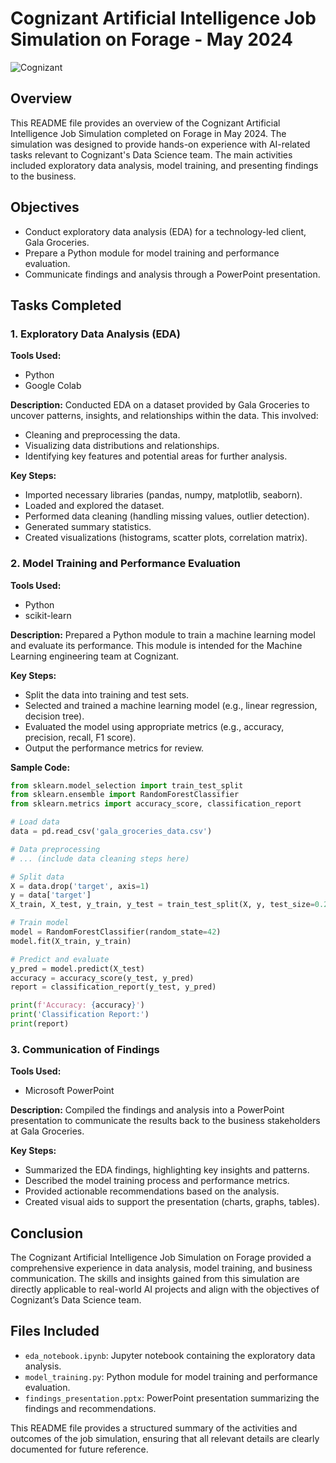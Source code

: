 # Cognizant Artificial Intelligence Job Simulation on Forage - May 2024

![Cognizant](https://github.com/RSN601KRI/cognizant_ai_virtual_internship/assets/106860359/4960c997-2453-43b1-b5a1-e59f3871cbe3)

## Overview

This README file provides an overview of the Cognizant Artificial Intelligence Job Simulation completed on Forage in May 2024. The simulation was designed to provide hands-on experience with AI-related tasks relevant to Cognizant's Data Science team. The main activities included exploratory data analysis, model training, and presenting findings to the business.

## Objectives

- Conduct exploratory data analysis (EDA) for a technology-led client, Gala Groceries.
- Prepare a Python module for model training and performance evaluation.
- Communicate findings and analysis through a PowerPoint presentation.

## Tasks Completed

### 1. Exploratory Data Analysis (EDA)

**Tools Used:**
- Python
- Google Colab

**Description:**
Conducted EDA on a dataset provided by Gala Groceries to uncover patterns, insights, and relationships within the data. This involved:
- Cleaning and preprocessing the data.
- Visualizing data distributions and relationships.
- Identifying key features and potential areas for further analysis.

**Key Steps:**
- Imported necessary libraries (pandas, numpy, matplotlib, seaborn).
- Loaded and explored the dataset.
- Performed data cleaning (handling missing values, outlier detection).
- Generated summary statistics.
- Created visualizations (histograms, scatter plots, correlation matrix).

### 2. Model Training and Performance Evaluation

**Tools Used:**
- Python
- scikit-learn

**Description:**
Prepared a Python module to train a machine learning model and evaluate its performance. This module is intended for the Machine Learning engineering team at Cognizant.

**Key Steps:**
- Split the data into training and test sets.
- Selected and trained a machine learning model (e.g., linear regression, decision tree).
- Evaluated the model using appropriate metrics (e.g., accuracy, precision, recall, F1 score).
- Output the performance metrics for review.

**Sample Code:**
```python
from sklearn.model_selection import train_test_split
from sklearn.ensemble import RandomForestClassifier
from sklearn.metrics import accuracy_score, classification_report

# Load data
data = pd.read_csv('gala_groceries_data.csv')

# Data preprocessing
# ... (include data cleaning steps here)

# Split data
X = data.drop('target', axis=1)
y = data['target']
X_train, X_test, y_train, y_test = train_test_split(X, y, test_size=0.2, random_state=42)

# Train model
model = RandomForestClassifier(random_state=42)
model.fit(X_train, y_train)

# Predict and evaluate
y_pred = model.predict(X_test)
accuracy = accuracy_score(y_test, y_pred)
report = classification_report(y_test, y_pred)

print(f'Accuracy: {accuracy}')
print('Classification Report:')
print(report)
```

### 3. Communication of Findings

**Tools Used:**
- Microsoft PowerPoint

**Description:**
Compiled the findings and analysis into a PowerPoint presentation to communicate the results back to the business stakeholders at Gala Groceries.

**Key Steps:**
- Summarized the EDA findings, highlighting key insights and patterns.
- Described the model training process and performance metrics.
- Provided actionable recommendations based on the analysis.
- Created visual aids to support the presentation (charts, graphs, tables).

## Conclusion

The Cognizant Artificial Intelligence Job Simulation on Forage provided a comprehensive experience in data analysis, model training, and business communication. The skills and insights gained from this simulation are directly applicable to real-world AI projects and align with the objectives of Cognizant’s Data Science team.

## Files Included

- `eda_notebook.ipynb`: Jupyter notebook containing the exploratory data analysis.
- `model_training.py`: Python module for model training and performance evaluation.
- `findings_presentation.pptx`: PowerPoint presentation summarizing the findings and recommendations.
  
This README file provides a structured summary of the activities and outcomes of the job simulation, ensuring that all relevant details are clearly documented for future reference.
